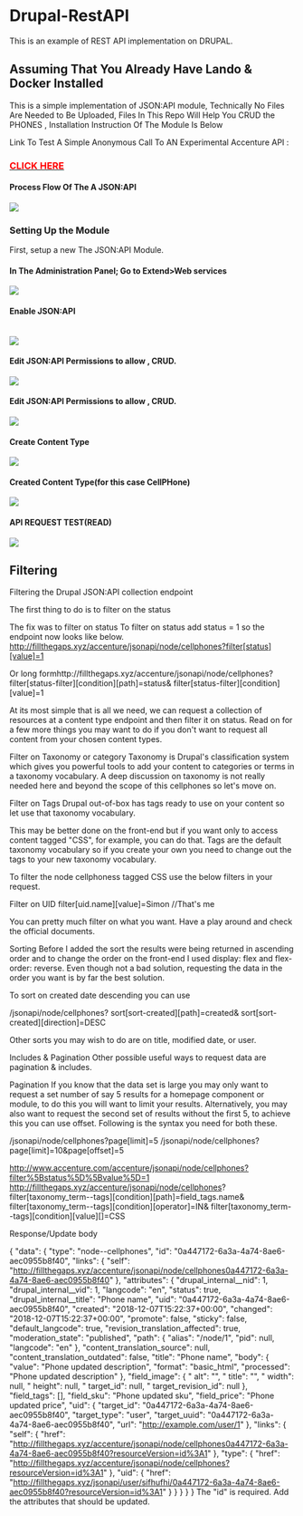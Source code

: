 # Drupal-RestAPI
This is an example of REST API implementation on DRUPAL.
<h2>Assuming That You Already Have Lando & Docker Installed</h2>
<p>This is a simple implementation of JSON:API module, Technically No Files Are Needed to Be Uploaded, Files In This Repo Will Help You CRUD the PHONES , Installation Instruction Of The Module Is Below</p>
Link To Test A Simple Anonymous Call To AN Experimental Accenture API : <a href="http://fillthegaps.xyz/accenture/jsonapi/node/cellphones?sort[sort-created][path]=created&sort[sort-created][direction]=DESC"><h3 style="color:red">CLICK HERE</H3></A>
<h4> Process Flow Of The A JSON:API </h4>
<img src="https://user-images.githubusercontent.com/13138647/184642707-07f2b3c3-f9f0-479b-ade5-e282651c5404.jpg">

<h3>Setting Up the Module</h3>
First, setup a new The JSON:API Module.
<h4>In The Administration Panel; Go to Extend>Web services</h4>
<img src="https://user-images.githubusercontent.com/13138647/184642268-75415e6d-5421-401d-96c5-f607479d42ac.PNG">
<h4> Enable JSON:API</h4>
<br>
<img src="https://user-images.githubusercontent.com/13138647/184642348-a49923e0-1e55-435a-b36a-1cd2a98c63da.PNG">
<br>

<h4> Edit JSON:API Permissions to allow , CRUD. </h4>
<img src="https://user-images.githubusercontent.com/13138647/184642428-edaf5cf5-21bd-4b5f-9380-86db6527e390.PNG">

<br>
<h4> Edit JSON:API Permissions to allow , CRUD. </h4>
<img src="https://user-images.githubusercontent.com/13138647/184642476-d7b41438-2d0d-48f1-b7b3-b2804a4024ce.PNG">
<br>
<h4>Create Content Type </h4>
<img src="https://user-images.githubusercontent.com/13138647/184642542-bd4cdf0e-0ec3-4ff7-a9a8-d875b4b278a2.PNG">
<br>
<h4>Created Content Type(for this case CellPHone) </h4>
<img src="https://user-images.githubusercontent.com/13138647/184642566-8f0ed3ae-da68-4b4a-8e21-50ad56aea8fd.PNG">
<br>
<h4>API REQUEST TEST(READ)</h4>
<img src="https://user-images.githubusercontent.com/13138647/184642656-3d9c190d-911c-4e95-8d2a-97fe2d93980e.PNG">
<br>
<h2>Filtering</h2>

Filtering the Drupal JSON:API collection endpoint

The first thing to do is to filter on the status

The fix was to filter on status
To filter on status add  status = 1 so the endpoint now looks like below.
http://fillthegaps.xyz/accenture/jsonapi/node/cellphones?filter[status][value]=1

Or long formhttp://fillthegaps.xyz/accenture/jsonapi/node/cellphones?
filter[status-filter][condition][path]=status&
filter[status-filter][condition][value]=1

At its most simple that is all we need, we can request a collection of resources at a content type endpoint and then filter it on status. Read on for a few more things you may want to do if you don't want to request all content from your chosen content types.

Filter on Taxonomy or category
Taxonomy is Drupal's classification system which gives you powerful tools to add your content to categories or terms in a taxonomy vocabulary. A deep discussion on taxonomy is not really needed here and beyond the scope of this cellphones so let's move on.

Filter on Tags
Drupal out-of-box has tags ready to use on your content so let use that taxonomy vocabulary.

This may be better done on the front-end but if you want only to access content tagged "CSS", for example, you can do that. Tags are the default taxonomy vocabulary so if you create your own you need to change out the tags to your new taxonomy vocabulary.

To filter the node cellphoness tagged CSS use the below filters in your request.

Filter on UID
filter[uid.name][value]=Simon //That's me

You can pretty much filter on what you want. Have a play around and check the official documents.

Sorting
Before I added the sort the results were being returned in ascending order and to change the order on the front-end I used display: flex and flex-order: reverse. Even though not a bad solution, requesting the data in the order you want is by far the best solution.

To sort on created date descending you can use

/jsonapi/node/cellphones?
sort[sort-created][path]=created&
sort[sort-created][direction]=DESC

Other sorts you may wish to do are on title, modified date, or user.

Includes & Pagination
Other possible useful ways to request data are pagination & includes.

Pagination
If you know that the data set is large you may only want to request a set number of say 5 results for a homepage component or module, to do this you will want to limit your results. Alternatively, you may also want to request the second set of results without the first 5, to achieve this you can use offset. Following is the syntax you need for both these.

/jsonapi/node/cellphones?page[limit]=5
/jsonapi/node/cellphones?page[limit]=10&page[offset]=5

http://www.accenture.com/accenture/jsonapi/node/cellphones?filter%5Bstatus%5D%5Bvalue%5D=1
http://fillthegaps.xyz/accenture/jsonapi/node/cellphones?
filter[taxonomy_term--tags][condition][path]=field_tags.name&
filter[taxonomy_term--tags][condition][operator]=IN&
filter[taxonomy_term--tags][condition][value][]=CSS




Response/Update body

{
    "data": {
        "type": "node--cellphones",
        "id": "0a447172-6a3a-4a74-8ae6-aec0955b8f40",
        "links": {
            "self": "http://fillthegaps.xyz/accenture/jsonapi/node/cellphones0a447172-6a3a-4a74-8ae6-aec0955b8f40"
        },
        "attributes": {
            "drupal_internal__nid": 1,
            "drupal_internal__vid": 1,
            "langcode": "en",
            "status": true,
            "drupal_internal__title": "Phone name",
            "uid": "0a447172-6a3a-4a74-8ae6-aec0955b8f40",
            "created": "2018-12-07T15:22:37+00:00",
            "changed": "2018-12-07T15:22:37+00:00",
            "promote": false,
            "sticky": false,
            "default_langcode": true,
            "revision_translation_affected": true,
            "moderation_state": "published",
            "path": {
                "alias": "/node/1",
                "pid": null,
                "langcode": "en"
            },
            "content_translation_source": null,
            "content_translation_outdated": false,
            "title": "Phone name",
            "body": {
                "value": "Phone updated description",
                "format": "basic_html",
                "processed": "Phone updated description"
            },
            "field_image": {
                " alt": "",
                " title": "",
                " width": null,
                " height": null,
                " target_id": null,
                " target_revision_id": null
            },
            "field_tags": [],
            "field_sku": "Phone updated sku",
            "field_price": "Phone updated price",
            "uid": {
                "target_id": "0a447172-6a3a-4a74-8ae6-aec0955b8f40",
                "target_type": "user",
                "target_uuid": "0a447172-6a3a-4a74-8ae6-aec0955b8f40",
                "url": "http://example.com/user/1"
            },
            "links": {
                "self": {
                    "href": "http://fillthegaps.xyz/accenture/jsonapi/node/cellphones0a447172-6a3a-4a74-8ae6-aec0955b8f40?resourceVersion=id%3A1"
                },
                "type": {
                    "href": "http://fillthegaps.xyz/accenture/jsonapi/node/cellphones?resourceVersion=id%3A1"
                },
                "uid": {
                    "href": "http://fillthegaps.xyz/jsonapi/user/sifhufhi/0a447172-6a3a-4a74-8ae6-aec0955b8f40?resourceVersion=id%3A1"
                }
            }
        }
    }
}
The "id" is required. Add the attributes that should be updated.
